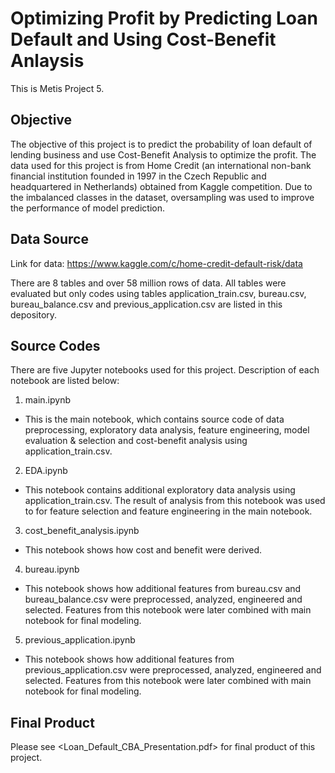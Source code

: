 # Optimizing Profit by Predicting Loan Default and Using Cost-Benefit Anlaysis
This is Metis Project 5.

## Objective
The objective of this project is to predict the probability of loan default of lending business and use Cost-Benefit Analysis to optimize the profit. The data used for this project is from Home Credit (an international non-bank financial institution founded in 1997 in the Czech Republic and headquartered in Netherlands) obtained from Kaggle competition. Due to the imbalanced classes in the dataset, oversampling was used to improve the performance of model prediction.

## Data Source
Link for data: https://www.kaggle.com/c/home-credit-default-risk/data

There are 8 tables and over 58 million rows of data. All tables were evaluated but only codes using tables application_train.csv, bureau.csv, bureau_balance.csv and previous_application.csv
are listed in this depository. 

## Source Codes
There are five Jupyter notebooks used for this project. Description of each notebook are listed below:

1.	main.ipynb
*	This is the main notebook, which contains source code of data preprocessing, exploratory data analysis, feature engineering, model evaluation & selection and cost-benefit analysis using application_train.csv.
2.	EDA.ipynb
*	This notebook contains additional exploratory data analysis using application_train.csv. The result of analysis from this notebook was used to for feature selection and feature engineering in the main notebook.
3.	cost_benefit_analysis.ipynb
*	This notebook shows how cost and benefit were derived.
4.	bureau.ipynb
*	This notebook shows how additional features from bureau.csv and bureau_balance.csv were preprocessed, analyzed, engineered and selected. Features from this notebook were later combined with main notebook for final modeling.
5.	previous_application.ipynb
*	This notebook shows how additional features from previous_application.csv were preprocessed, analyzed, engineered and selected. Features from this notebook were later combined with main notebook for final modeling.

## Final Product
Please see <Loan_Default_CBA_Presentation.pdf> for final product of this project.
